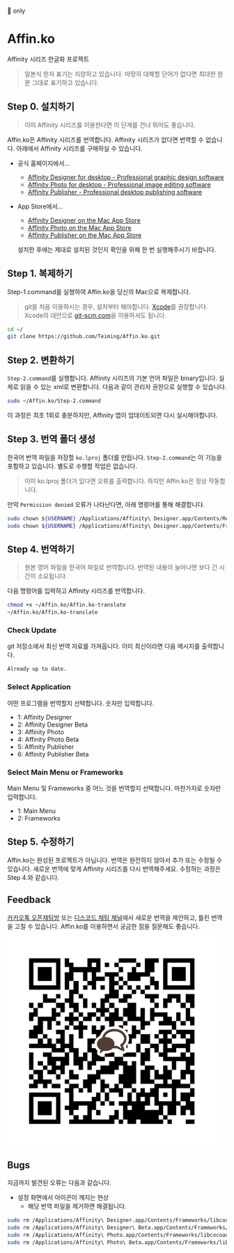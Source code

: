  only
# Affin.ko
Affinity 시리즈 한글화 프로젝트
>일본식 한자 표기는 지양하고 있습니다.
>마땅히 대체할 단어가 없다면 최대한 원문 그대로 표기하고 있습니다.

## Step 0. 설치하기
> 이미 Affinity 시리즈를 이용한다면 이 단계를 건너 뛰어도 좋습니다.

Affin.ko은 Affinity 시리즈를 번역합니다. Affinity 시리즈가 없다면 번역할 수 없습니다. 아래에서 Affinity 시리즈를 구매하실 수 있습니다.
* 공식 홈페이지에서...
  * [Affinity Designer for desktop - Professional graphic design software](https://affinity.serif.com/designer/desktop)
  * [Affinity Photo for desktop - Professional image editing software](https://affinity.serif.com/photo/desktop)
  * [Affinity Publisher - Professional desktop publishing software](https://affinity.serif.com/publisher)
* App Store에서...
  * [Affinity Designer on the Mac App Store](https://itunes.apple.com/app/affinity-designer/id824171161)
  * [Affinity Photo on the Mac App Store](https://itunes.apple.com/app/affinity-photo/id824183456)
  * [Affinity Publisher on the Mac App Store](https://itunes.apple.com/app/affinity-publisher/id881418622)

  설치한 후에는 제대로 설치된 것인지 확인을 위해 한 번 실행해주시기 바랍니다.

<!-- 베타 프로그램의 번역도 가능합니다. 베타 프로그램은 베타 사용자 포럼에서 구할 수 있습니다.
* 베타 프로그램
  * [Affinity Designer Beta](https://affin.co/des17beta)
  * [Affinity Photo Beta](https://affin.co/photo17beta)
  * [Affinity Publisher Beta]() -->
## Step 1. 복제하기
Step-1.command를 실행하여 Affin.ko을 당신의 Mac으로 복제합니다.
> git을 처음 이용하시는 경우, 설치부터 해야합니다. [Xcode](https://itunes.apple.com/app/xcode/id497799835)를 권장합니다. Xcode의 대안으로 [git-scm.com](https://git-scm.com)을 이용하셔도 됩니다.

```sh
cd ~/
git clone https://github.com/Teiming/Affin.ko.git
```
## Step 2. 변환하기
``Step-2.command``를 실행합니다. Affinity 시리즈의 기본 언어 파일은 binary입니다. 실제로 읽을 수 있는 xml로 변환합니다. 다음과 같이 관리자 권한으로 실행할 수 있습니다.
```sh
sudo ~/Affin.ko/Step-2.command
```
이 과정은 최초 1회로 충분하지만, Affinity 앱이 업데이트되면 다시 실시해야합니다.
## Step 3. 번역 폴더 생성
한국어 번역 파일을 저장할 ``ko.lproj`` 폴더를 만듭니다. ``Step-2.command``는 이 기능을 포함하고 있습니다. 별도로 수행할 작업은 없습니다.
> 이미 ko.lproj 폴더가 있다면 오류를 출력합니다. 하지만 Affin.ko은 정상 작동합니다.

만약 ```Permission denied``` 오류가 나타난다면, 아래 명령어를 통해 해결합니다.
```sh
sudo chown ${USERNAME} /Applications/Affinity\ Designer.app/Contents/Resources/ko.lproj
sudo chown ${USERNAME} /Applications/Affinity\ Designer.app/Contents/Frameworks/libcocoaui.framework/Versions/A/Resources/ko.lproj
```
## Step 4. 번역하기
> 원본 영어 파일을 한국어 파일로 번역합니다. 번역된 내용이 늘어나면 보다 긴 시간이 소요됩니다.

다음 명령어를 입력하고 Affinity 시리즈를 번역합니다.
```sh
chmod +x ~/Affin.ko/Affin.ko-translate
~/Affin.ko/Affin.ko-translate
```
### Check Update
git 저장소에서 최신 번역 자료를 가져옵니다. 이미 최신이라면 다음 메시지를 출력합니다.
```sh
Already up to date.
```
### Select Application
어떤 프로그램을 번역할지 선택합니다. 숫자만 입력합니다.
* 1: Affinity Designer
* 2: Affinity Designer Beta
* 3: Affinity Photo
* 4: Affinity Photo Beta
* 5: Affinity Publisher
* 6: Affinity Publisher Beta
### Select Main Menu or Frameworks
Main Menu 및 Frameworks 중 어느 것을 번역할지 선택합니다. 마찬가지로 숫자만 입력합니다.
* 1: Main Menu
* 2: Frameworks
## Step 5. 수정하기
Affin.ko는 완성된 프로젝트가 아닙니다. 번역은 완전하지 않아서 추가 또는 수정될 수 있습니다. 새로운 번역에 맞게 Affinity 시리즈를 다시 번역해주세요. 수정하는 과정은 Step 4.와 같습니다.
## Feedback
[카카오톡 오픈채팅방](https://open.kakao.com/o/gmcERP6) 또는 [디스코드 채팅 채널](https://discord.gg/Y2DGXE3)에서 새로운 번역을 제안하고, 틀린 번역을 고칠 수 있습니다. Affin.ko를 이용하면서 궁금한 점을 질문해도 좋습니다.

![카카오톡 오픈채팅방](/Kakaotalk.jpeg)

## Bugs
지금까지 발견된 오류는 다음과 같습니다.
* 설정 화면에서 아이콘이 깨지는 현상
  * 해당 번역 파일을 제거하면 해결됩니다.
```sh
sudo rm /Applications/Affinity\ Designer.app/Contents/Frameworks/libcocoaui.framework/Versions/A/Resources/ko.lproj/Preferences.nib
sudo rm /Applications/Affinity\ Designer\ Beta.app/Contents/Frameworks/libcocoaui.framework/Versions/A/Resources/ko.lproj/Preferences.nib
sudo rm /Applications/Affinity\ Photo.app/Contents/Frameworks/libcocoaui.framework/Versions/A/Resources/ko.lproj/Preferences.nib
sudo rm /Applications/Affinity\ Photo\ Beta.app/Contents/Frameworks/libcocoaui.framework/Versions/A/Resources/ko.lproj/Preferences.nib
```
